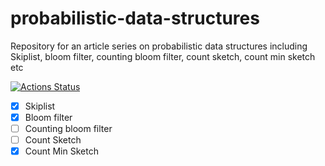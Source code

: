 # probabilistic-data-structures
Repository for an article series on probabilistic data structures including Skiplist, bloom filter, counting bloom filter, count sketch, count min sketch etc 

[![Actions Status](https://github.com/SarthakMakhija/probabilistic-data-structures/workflows/ProbabilisticDataStructures/badge.svg)](https://github.com/SarthakMakhija/probabilistic-data-structures/actions)

- [X] Skiplist
- [X] Bloom filter
- [ ] Counting bloom filter
- [ ] Count Sketch
- [X] Count Min Sketch
